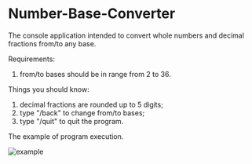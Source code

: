 # Number-Base-Converter
The console application intended to convert whole numbers and decimal fractions from/to any base.



Requirements:
1. from/to bases should be in range from 2 to 36.



Things you should know:
1. decimal fractions are rounded up to 5 digits;
2. type "/back" to change from/to bases;
3. type "/quit" to quit the program.



The example of program execution.



![example](https://user-images.githubusercontent.com/64216083/159131248-0716ced0-0b7f-4f93-bd56-5c7256c5c7ee.png)
